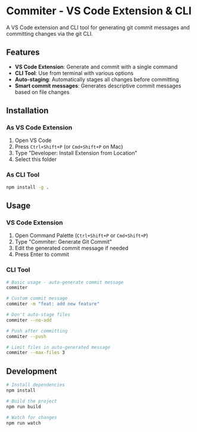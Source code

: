 # Commiter - VS Code Extension & CLI

A VS Code extension and CLI tool for generating git commit messages and committing changes via the git CLI.

## Features

- **VS Code Extension**: Generate and commit with a single command
- **CLI Tool**: Use from terminal with various options
- **Auto-staging**: Automatically stages all changes before committing
- **Smart commit messages**: Generates descriptive commit messages based on file changes

## Installation

### As VS Code Extension

1. Open VS Code
2. Press `Ctrl+Shift+P` (or `Cmd+Shift+P` on Mac)
3. Type "Developer: Install Extension from Location"
4. Select this folder

### As CLI Tool

```bash
npm install -g .
```

## Usage

### VS Code Extension

1. Open Command Palette (`Ctrl+Shift+P` or `Cmd+Shift+P`)
2. Type "Commiter: Generate Git Commit"
3. Edit the generated commit message if needed
4. Press Enter to commit

### CLI Tool

```bash
# Basic usage - auto-generate commit message
commiter

# Custom commit message
commiter -m "feat: add new feature"

# Don't auto-stage files
commiter --no-add

# Push after committing
commiter --push

# Limit files in auto-generated message
commiter --max-files 3
```

## Development

```bash
# Install dependencies
npm install

# Build the project
npm run build

# Watch for changes
npm run watch
```